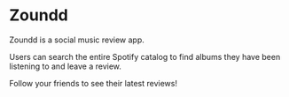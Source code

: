 # Zoundd

Zoundd is a social music review app.

Users can search the entire Spotify catalog to find albums they have been listening to and leave a review.

Follow your friends to see their latest reviews!
